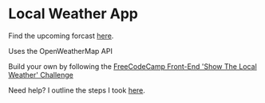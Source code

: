 Local Weather App
===================================
Find the upcoming forcast [here](http://sunsplat.github.io/fcc_weather/index.html).  
 
Uses the OpenWeatherMap API

Build your own by following the [FreeCodeCamp Front-End 'Show The Local Weather' Challenge](https://www.freecodecamp.com/challenges/show-the-local-weather)

Need help? I outline the steps I took [here](https://cestmonvoyage.wordpress.com/2016/06/14/show-the-local-weather/).